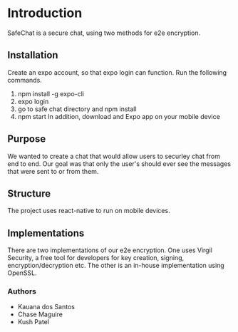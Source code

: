 # Introduction
SafeChat is a secure chat, using two methods for e2e encryption.
## Installation
Create an expo account, so that expo login can function.
Run the following commands.

1. npm install -g expo-cli
2. expo login
3. go to safe chat directory and npm install
4. npm start
In addition, download and Expo app on your mobile device

## Purpose
We wanted to create a chat that would allow users to securley chat from end to end. Our goal was that only the user's should ever see the messages that were sent to or from them.

## Structure
The project uses react-native to run on mobile devices. 

## Implementations
There are two implementations of our e2e encryption. One uses Virgil Security, a free tool for developers for key creation, signing, encryption/decryption etc.
The other is an in-house implementation using OpenSSL.

### Authors
- Kauana dos Santos
- Chase Maguire
- Kush Patel
